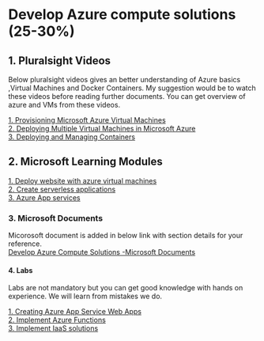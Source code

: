 <h1>Develop Azure compute solutions (25-30%)</h1>

<h2>1. Pluralsight Videos</h2>
<p>Below pluralsight videos gives an better understanding of Azure basics ,Virtual Machines and Docker Containers. My suggestion would be to watch these videos before reading further documents. You can get overview of azure and VMs from these videos. 
  
<a href='https://app.pluralsight.com/library/courses/microsoft-azure-virtual-machines-provisioning/table-of-contents'>1. Provisioning Microsoft Azure Virtual Machines </a><br>
<a href='https://app.pluralsight.com/library/courses/microsoft-azure-deploying-multiple-virtual-machines/table-of-contents'>2. Deploying Multiple Virtual Machines in Microsoft Azure </a><br>
<a href='https://app.pluralsight.com/library/courses/microsoft-azure-containers-deploying-managing/table-of-contents'>3. Deploying and Managing Containers </a><br>

<h2>2. Microsoft Learning Modules</h3>
<a href='https://docs.microsoft.com/en-au/learn/paths/deploy-a-website-with-azure-virtual-machines/'>1. Deploy website with azure virtual machines</a><br>
<a href='https://docs.microsoft.com/en-au/learn/paths/create-serverless-applications/'>2. Create serverless applications</a><br>
<a href='https://docs.microsoft.com/en-au/learn/paths/deploy-a-website-with-azure-app-service/'>3. Azure App services</a><br>

<h3>3. Microsoft Documents</h3>
Micorosoft document is added in below link with section details for your reference. <br>
<a href='https://github.com/JasmineJohn91/az-204-prep/blob/master/01.Develop%20Azure%20Compute%20Solutions/MS%20Documents.md'>Develop Azure Compute Solutions -Microsoft Documents </a></br>

<h4>4. Labs</h3>
Labs are not mandatory but you can get good knowledge with hands on experience. We will learn from mistakes we do.

<a href='https://microsoftlearning.github.io/AZ-204-DevelopingSolutionsforMicrosoftAzure/Instructions/Labs/AZ-204_01_lab.html'>1. Creating Azure App Service Web Apps</a><br>
<a href='https://microsoftlearning.github.io/AZ-204-DevelopingSolutionsforMicrosoftAzure/Instructions/Labs/AZ-204_02_lab.html'>2. Implement Azure Functions</a><br>
<a href='https://microsoftlearning.github.io/AZ-204-DevelopingSolutionsforMicrosoftAzure/Instructions/Labs/AZ-204_05_lab.html'>3. Implement IaaS solutions</a><br>
